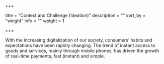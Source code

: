 +++

title = "Context and Challenge (Ideation)"
description = ""
sort_by = "weight"
info = ""
weight = 1

+++

With the increasing digitalization of our society, consumers’
habits and expectations have been rapidly changing.
The trend of instant access to goods and services,
mainly through mobile phones, has driven the growth of real-time payments,
fast (instant) and simple.
